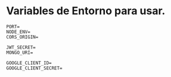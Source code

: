 # Variables de Entorno para usar.

```
PORT=
NODE_ENV=
CORS_ORIGIN=

JWT_SECRET=
MONGO_URI=

GOOGLE_CLIENT_ID=
GOOGLE_CLIENT_SECRET=
```
